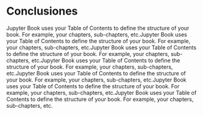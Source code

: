 # Conclusiones

Jupyter Book uses your Table of Contents to define the structure of your book. For example, your chapters, sub-chapters, etc.Jupyter Book uses your Table of Contents to define the structure of your book. For example, your chapters, sub-chapters, etc.Jupyter Book uses your Table of Contents to define the structure of your book. For example, your chapters, sub-chapters, etc.Jupyter Book uses your Table of Contents to define the structure of your book. For example, your chapters, sub-chapters, etc.Jupyter Book uses your Table of Contents to define the structure of your book. For example, your chapters, sub-chapters, etc.Jupyter Book uses your Table of Contents to define the structure of your book. For example, your chapters, sub-chapters, etc.Jupyter Book uses your Table of Contents to define the structure of your book. For example, your chapters, sub-chapters, etc.